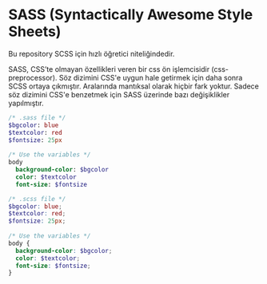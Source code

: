 # SASS (Syntactically Awesome Style Sheets)

Bu repository SCSS için hızlı öğretici niteliğindedir.

SASS, CSS’te olmayan özellikleri veren bir css ön işlemcisidir (css-preprocessor). Söz dizimini CSS'e uygun hale getirmek için daha sonra SCSS ortaya çıkmıştır. Aralarında mantıksal olarak hiçbir fark yoktur. Sadece söz dizimini CSS'e benzetmek için SASS üzerinde bazı değişiklikler yapılmıştır.

```sass
/* .sass file */
$bgcolor: blue
$textcolor: red
$fontsize: 25px
  
/* Use the variables */
body
  background-color: $bgcolor
  color: $textcolor
  font-size: $fontsize
```

```scss
/* .scss file */
$bgcolor: blue;
$textcolor: red;
$fontsize: 25px;
  
/* Use the variables */
body {
  background-color: $bgcolor;
  color: $textcolor;
  font-size: $fontsize;
}
```

